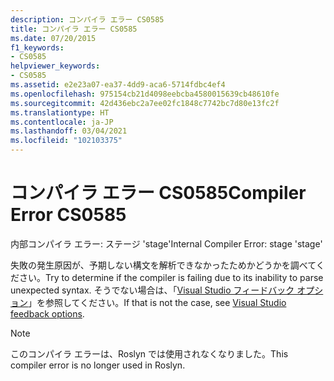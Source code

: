 ```yaml
---
description: コンパイラ エラー CS0585
title: コンパイラ エラー CS0585
ms.date: 07/20/2015
f1_keywords:
- CS0585
helpviewer_keywords:
- CS0585
ms.assetid: e2e23a07-ea37-4dd9-aca6-5714fdbc4ef4
ms.openlocfilehash: 975154cb21d4098eebcba4580015639cb48610fe
ms.sourcegitcommit: 42d436ebc2a7ee02fc1848c7742bc7d80e13fc2f
ms.translationtype: HT
ms.contentlocale: ja-JP
ms.lasthandoff: 03/04/2021
ms.locfileid: "102103375"
---
```

# <a name="compiler-error-cs0585"></a><span data-ttu-id="3edd0-103">コンパイラ エラー CS0585</span><span class="sxs-lookup"><span data-stu-id="3edd0-103">Compiler Error CS0585</span></span>

<span data-ttu-id="3edd0-104">内部コンパイラ エラー: ステージ 'stage'</span><span class="sxs-lookup"><span data-stu-id="3edd0-104">Internal Compiler Error: stage 'stage'</span></span>

 <span data-ttu-id="3edd0-105">失敗の発生原因が、予期しない構文を解析できなかったためかどうかを調べてください。</span><span class="sxs-lookup"><span data-stu-id="3edd0-105">Try to determine if the compiler is failing due to its inability to parse unexpected syntax.</span></span> <span data-ttu-id="3edd0-106">そうでない場合は、「[Visual Studio フィードバック オプション](/visualstudio/ide/feedback-options)」を参照してください。</span><span class="sxs-lookup"><span data-stu-id="3edd0-106">If that is not the case, see [Visual Studio feedback options](/visualstudio/ide/feedback-options).</span></span>

> [!NOTE]
> <span data-ttu-id="3edd0-107">このコンパイラ エラーは、Roslyn では使用されなくなりました。</span><span class="sxs-lookup"><span data-stu-id="3edd0-107">This compiler error is no longer used in Roslyn.</span></span>

